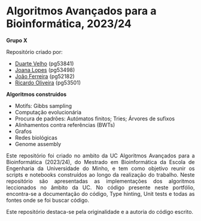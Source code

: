 # Algoritmos Avançados para a Bioinformática, 2023/24

**Grupo X**

Repositório criado por:
- [Duarte Velho](https://github.com/duartebred) (pg53841)
- [Joana Lopes](https://github.com/joanalopes0711) (pg53498)
- [João Ferreira](https://github.com/B-Neil) (pg52182)
- [Ricardo Oliveira](https://github.com/ricardofoliveira61) (pg53501)

**Algoritmos construidos**
- Motifs: Gibbs sampling
- Computação evolucionária
- Procura de padrões: Autómatos finitos; Tries; Árvores de sufixos
- Alinhamentos contra referências (BWTs)
- Grafos
- Redes biológicas
- Genome assembly

<div align="justify">
Este repositório foi criado no ambito da UC Algoritmos Avançados para a Bioinformática (2023/24), do Mestrado em Bioinformática da Escola de Engenharia da Universidade do Minho, e tem como objetivo reunir os scripts e notebooks construídos ao longo da realização do trabalho. 
Neste repositório são apresentadas as implementações dos algoritmos leccionados no âmbito da UC. No código presente neste portfólio, encontra-se a documentação do código, Type hinting, Unit tests e todas as fontes onde se foi buscar código.

Este repositório destaca-se pela originalidade e a autoria do código escrito.
</div>
